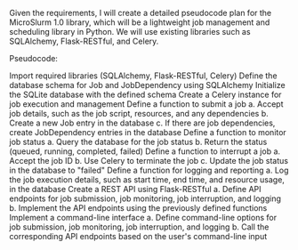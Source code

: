 Given the requirements, I will create a detailed pseudocode plan for the MicroSlurm 1.0 library, which will be a lightweight job management and scheduling library in Python. We will use existing libraries such as SQLAlchemy, Flask-RESTful, and Celery.

Pseudocode:

Import required libraries (SQLAlchemy, Flask-RESTful, Celery)
Define the database schema for Job and JobDependency using SQLAlchemy
Initialize the SQLite database with the defined schema
Create a Celery instance for job execution and management
Define a function to submit a job
a. Accept job details, such as the job script, resources, and any dependencies
b. Create a new Job entry in the database
c. If there are job dependencies, create JobDependency entries in the database
Define a function to monitor job status
a. Query the database for the job status
b. Return the status (queued, running, completed, failed)
Define a function to interrupt a job
a. Accept the job ID
b. Use Celery to terminate the job
c. Update the job status in the database to "failed"
Define a function for logging and reporting
a. Log the job execution details, such as start time, end time, and resource usage, in the database
Create a REST API using Flask-RESTful
a. Define API endpoints for job submission, job monitoring, job interruption, and logging
b. Implement the API endpoints using the previously defined functions
Implement a command-line interface
a. Define command-line options for job submission, job monitoring, job interruption, and logging
b. Call the corresponding API endpoints based on the user's command-line input
